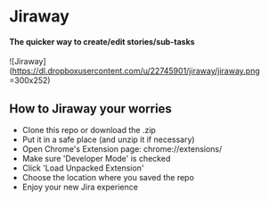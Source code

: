 # Jiraway
#### The quicker way to create/edit stories/sub-tasks

![Jiraway](https://dl.dropboxusercontent.com/u/22745901/jiraway/jiraway.png =300x252)

## How to Jiraway your worries

- Clone this repo or download the .zip
- Put it in a safe place (and unzip it if necessary)
- Open Chrome's Extension page: chrome://extensions/
- Make sure 'Developer Mode' is checked
- Click 'Load Unpacked Extension'
- Choose the location where you saved the repo
- Enjoy your new Jira experience

